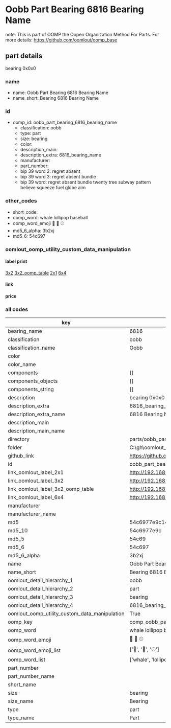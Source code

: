 # Oobb Part Bearing 6816 Bearing Name  

note: This is part of OOMP the Oopen Organization Method For Parts. For more details: https://github.com/oomlout/oomp_base

##  part details
  



bearing 0x0x0



### name
* name: Oobb Part Bearing 6816 Bearing Name
* name_short: Bearing 6816 Bearing Name
### id
* oomp_id: oobb_part_bearing_6816_bearing_name
  * classification: oobb
  * type: part
  * size: bearing
  * color: 
  * description_main: 
  * description_extra: 6816_bearing_name
  * manufacturer: 
  * part_number: 
  * bip 39 word 2: regret absent
  * bip 39 word 3: regret absent bundle
  * bip 39 word: regret absent bundle twenty tree subway pattern believe squeeze fuel globe aim

### other_codes
* short_code: 
* oomp_word: whale lollipop baseball
* oomp_word_emoji :whale: :lollipop: :baseball:
* md5_6_alpha: 3b2xj
* md5_6: 54c697






### oomlout_oomp_utility_custom_data_manipulation
#### label print
[3x2](http://192.168.1.245:1112/?label=oomp%203b2xj)
[3x2_oomp_table](http://192.168.1.108:1112/?label=oomp%203b2xj)
[2x1](http://192.168.1.242:1112/?label=oomp%203b2xj)
[6x4](http://192.168.1.55:1112/?label=oomp%203b2xj)    

#### link

                              

#### price







### all codes 
| key | value |  
| --- | --- |  
| bearing_name | 6816 |  
| classification | oobb |  
| classification_name | Oobb |  
| color |  |  
| color_name |  |  
| components | [] |  
| components_objects | [] |  
| components_string | [] |  
| description | bearing 0x0x0 |  
| description_extra | 6816_bearing_name |  
| description_extra_name | 6816 Bearing Name |  
| description_main |  |  
| description_main_name |  |  
| directory | parts/oobb_part_bearing_6816_bearing_name |  
| folder | C:\gh\oomlout_oobb_version_4_generated_parts\parts\oobb_part_bearing_6816_bearing_name |  
| github_link | https://github.com/oomlout/oomlout_oomp_part_src/tree/main/parts/oobb_part_bearing_6816_bearing_name |  
| id | oobb_part_bearing_6816_bearing_name |  
| link_oomlout_label_2x1 | http://192.168.1.242:1112/?label=oomp%203b2xj |  
| link_oomlout_label_3x2 | http://192.168.1.245:1112/?label=oomp%203b2xj |  
| link_oomlout_label_3x2_oomp_table | http://192.168.1.108:1112/?label=oomp%203b2xj |  
| link_oomlout_label_6x4 | http://192.168.1.55:1112/?label=oomp%203b2xj |  
| manufacturer |  |  
| manufacturer_name |  |  
| md5 | 54c6977e9c14b42b60f3feb23c802da5 |  
| md5_10 | 54c6977e9c |  
| md5_5 | 54c69 |  
| md5_6 | 54c697 |  
| md5_6_alpha | 3b2xj |  
| name | Oobb Part Bearing 6816 Bearing Name |  
| name_short | Bearing 6816 Bearing Name |  
| oomlout_detail_hierarchy_1 | oobb |  
| oomlout_detail_hierarchy_2 | part |  
| oomlout_detail_hierarchy_3 | bearing |  
| oomlout_detail_hierarchy_4 | 6816_bearing_name |  
| oomlout_oomp_utility_custom_data_manipulation | True |  
| oomp_key | oomp_oobb_part_bearing_6816_bearing_name |  
| oomp_word | whale lollipop baseball |  
| oomp_word_emoji | :whale: :lollipop: :baseball: |  
| oomp_word_emoji_list | [':whale:', ':lollipop:', ':baseball:'] |  
| oomp_word_list | ['whale', 'lollipop', 'baseball'] |  
| part_number |  |  
| part_number_name |  |  
| short_name |  |  
| size | bearing |  
| size_name | Bearing |  
| type | part |  
| type_name | Part |  
